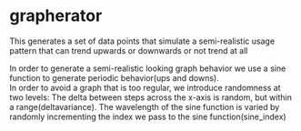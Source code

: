 grapherator
===========

This generates a set of data points that simulate a semi-realistic usage pattern that can trend upwards or downwards or not trend at all

In order to generate a semi-realistic looking graph behavior we use a sine function to generate periodic behavior(ups and downs).  
In order to avoid a graph that is too regular, we introduce randomness at two levels:
The delta between steps across the x-axis is random, but within a range(deltavariance). 
The wavelength of the sine function is varied by randomly incrementing the index we pass to the sine function(sine_index)
